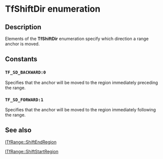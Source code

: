 # TfShiftDir enumeration

## Description

Elements of the **TfShiftDir** enumeration specify which direction a range anchor is moved.

## Constants

### `TF_SD_BACKWARD:0`

Specifies that the anchor will be moved to the region immediately preceding the range.

### `TF_SD_FORWARD:1`

Specifies that the anchor will be moved to the region immediately following the range.

## See also

[ITfRange::ShiftEndRegion](https://learn.microsoft.com/windows/desktop/api/msctf/nf-msctf-itfrange-shiftendregion)

[ITfRange::ShiftStartRegion](https://learn.microsoft.com/windows/desktop/api/msctf/nf-msctf-itfrange-shiftstartregion)